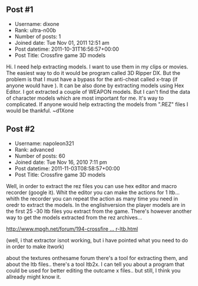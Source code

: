 ## Post #1
- Username: dixone
- Rank: ultra-n00b
- Number of posts: 1
- Joined date: Tue Nov 01, 2011 12:51 am
- Post datetime: 2011-10-31T16:56:57+00:00
- Post Title: Crossfire game 3D models

Hi.
I need help extracting models. I want to use them in my clips or movies. The easiest way to do it would be program called 3D Ripper DX. But the problem is that I must have a bypass for the anti-cheat called x-trap (if anyone would have   ).
It can be also done by extracting models using Hex Editor. I got extracted a couple of WEAPON models. But I can't find the data of character models which are most important for me. It's way to complicated. If anyone would help extracting the models from ".REZ" files I would be thankful.
~d1Xone
## Post #2
- Username: napoleon321
- Rank: advanced
- Number of posts: 60
- Joined date: Tue Nov 16, 2010 7:11 pm
- Post datetime: 2011-11-03T08:58:57+00:00
- Post Title: Crossfire game 3D models

Well, in order to extract the rez files you can use hex editor and macro recorder (google it). Whit the editor you can make the actions for  1 ltb... whith the recorder you can repeat the action as many time you need in oredr to extract the models. In the englishversion the player models are in the first 25 -30 ltb files you extract from the game. 
There's however another way to get the models extracted from the rez archives...

[http://www.mpgh.net/forum/194-crossfire ... r-ltb.html](http://www.mpgh.net/forum/194-crossfire-mods-rez-modding/387199-hex-rez-extractor-ltb.html)

(well, i that extractor isnot working, but i have pointed what you need to do in order to make itwork)

about the textures onthesame forum there's a tool for extracting them, and about the ltb files.. there's a tool ltb2x. 
I can tell you about a program that could be used for better editing the outcame x files.. but still, I think you allready might know it.
